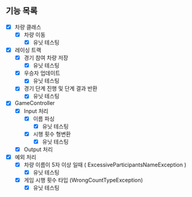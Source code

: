 ## 기능 목록

- [X] 차량 클래스
  - [X] 차량 이동
    - [X] 유닛 테스팅
- [X] 레이싱 트랙
  -  [X] 경기 참여 차량 저장
    - [X] 유닛 테스팅 
  -  [X] 우승자 업데이트
    - [X] 유닛 테스팅
  - [X] 경기 단계 진행 및 단계 결과 반환
    - [X] 유닛 테스팅
- [X] GameController
  - [X] Input 처리
    - [X] 이름 파싱
      - [X] 유닛 테스팅
    - [X] 시행 횟수 형변환
      - [X] 유닛 테스팅
  - [X] Output 처리 
- [X] 예외 처리
  - [X] 차량 이름이 5자 이상 일때 ( ExcessiveParticipantsNameException )
    - [X] 유닛 테스팅
  - [X] 게임 시행 횟수 타입 (WrongCountTypeException)
    - [X] 유닛 테스팅
